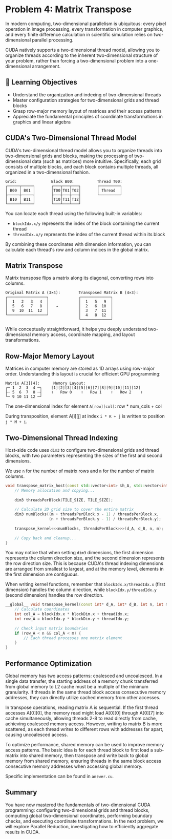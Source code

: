 # Problem 4: Matrix Transpose

In modern computing, two-dimensional parallelism is ubiquitous: every pixel operation in image processing, every transformation in computer graphics, and every finite difference calculation in scientific simulation relies on two-dimensional parallel processing.

CUDA natively supports a two-dimensional thread model, allowing you to organize threads according to the inherent two-dimensional structure of your problem, rather than forcing a two-dimensional problem into a one-dimensional arrangement.

## 🎯 Learning Objectives

- Understand the organization and indexing of two-dimensional threads
- Master configuration strategies for two-dimensional grids and thread blocks
- Grasp row-major memory layout of matrices and their access patterns
- Appreciate the fundamental principles of coordinate transformations in graphics and linear algebra

## CUDA's Two-Dimensional Thread Model

CUDA's two-dimensional thread model allows you to organize threads into two-dimensional grids and blocks, making the processing of two-dimensional data (such as matrices) more intuitive. Specifically, each grid consists of multiple blocks, and each block contains multiple threads, all organized in a two-dimensional fashion.

```
Grid:               Block B00:          Thread T00:
┌─────┬─────┐       ┌───┬───┬───┐       ┌─────────┐
│ B00 │ B01 │       │T00│T01│T02│       │ Thread  │
├─────┼─────┤       ├───┼───┼───┤       └─────────┘
│ B10 │ B11 │       │T10│T11│T12│
└─────┴─────┘       └───┴───┴───┘
```

You can locate each thread using the following built-in variables:

* `blockIdx.x/y` represents the index of the block containing the current thread
* `threadIdx.x/y` represents the index of the current thread within its block

By combining these coordinates with dimension information, you can calculate each thread's row and column indices in the global matrix.

## Matrix Transpose

Matrix transpose flips a matrix along its diagonal, converting rows into columns.

```
Original Matrix A (3×4):        Transposed Matrix B (4×3):
┌─────────────────┐             ┌─────────────┐
│  1   2   3   4  │             │  1   5   9  │
│  5   6   7   8  │   →         │  2   6  10  │
│  9  10  11  12  │             │  3   7  11  │
└─────────────────┘             │  4   8  12  │
                                └─────────────┘
```

While conceptually straightforward, it helps you deeply understand two-dimensional memory access, coordinate mapping, and layout transformations.

## Row-Major Memory Layout

Matrices in computer memory are stored as 1D arrays using row-major order. Understanding this layout is crucial for efficient GPU programming:

```
Matrix A[3][4]:      Memory Layout:
┌─ 1  2  3  4 ─┐    [1][2][3][4][5][6][7][8][9][10][11][12]
├─ 5  6  7  8 ─┤    ↑   Row 0    ↑   Row 1    ↑   Row 2    ↑
└─ 9 10 11 12 ─┘
```

The one-dimensional index for element `A[row][col]`: row * num_cols + col

During transposition, element A[i][j] at index `i * K + j` is written to position `j * M + i`.

## Two-Dimensional Thread Indexing

Host-side code uses `dim3` to configure two-dimensional grids and thread blocks, with two parameters representing the sizes of the first and second dimensions.

We use `n` for the number of matrix rows and `m` for the number of matrix columns.

```cpp
void transpose_matrix_host(const std::vector<int> &h_A, std::vector<int> &h_B, int n, int m) {
    // Memory allocation and copying...
    
    dim3 threadsPerBlock(TILE_SIZE, TILE_SIZE);
    
    // Calculate 2D grid size to cover the entire matrix
    dim3 numBlocks((m + threadsPerBlock.x - 1) / threadsPerBlock.x,
                   (n + threadsPerBlock.y - 1) / threadsPerBlock.y);
    
    transpose_kernel<<<numBlocks, threadsPerBlock>>>(d_A, d_B, n, m);
    
    // Copy back and cleanup...
}
```

You may notice that when setting `dim3` dimensions, the first dimension represents the column direction size, and the second dimension represents the row direction size. This is because CUDA's thread indexing dimensions are arranged from smallest to largest, and at the memory level, elements in the first dimension are contiguous.

When writing kernel functions, remember that `blockIdx.x/threadIdx.x` (first dimension) handles the column direction, while `blockIdx.y/threadIdx.y` (second dimension) handles the row direction.

```cpp
__global__ void transpose_kernel(const int* d_A, int* d_B, int n, int m) {
    // Calculate coordinates
    int col_A = blockIdx.x * blockDim.x + threadIdx.x;
    int row_A = blockIdx.y * blockDim.y + threadIdx.y;
    
    // Check input matrix boundaries
    if (row_A < n && col_A < m) {
        // Each thread processes one matrix element
    }
}
```

## Performance Optimization

Global memory has two access patterns: coalesced and uncoalesced. In a single data transfer, the starting address of a memory chunk transferred from global memory to L2 cache must be a multiple of the minimum granularity. If threads in the same thread block access consecutive memory addresses, they can directly utilize cached memory from other accesses.

In transpose operations, reading matrix A is sequential. If the first thread accesses A[0][0], the memory read might load A[0][0] through A[0][7] into cache simultaneously, allowing threads 2-8 to read directly from cache, achieving coalesced memory access. However, writing to matrix B is more scattered, as each thread writes to different rows with addresses far apart, causing uncoalesced access.

To optimize performance, shared memory can be used to improve memory access patterns. The basic idea is for each thread block to first load a sub-matrix into shared memory, then transpose and write back to global memory from shared memory, ensuring threads in the same block access consecutive memory addresses when accessing global memory.

Specific implementation can be found in `answer.cu`.

## Summary

You have now mastered the fundamentals of two-dimensional CUDA programming: configuring two-dimensional grids and thread blocks, computing global two-dimensional coordinates, performing boundary checks, and executing coordinate transformations. In the next problem, we will explore Parallel Reduction, investigating how to efficiently aggregate results in CUDA.